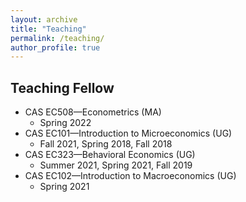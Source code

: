 ```yaml
---
layout: archive
title: "Teaching"
permalink: /teaching/
author_profile: true
---
```


Teaching Fellow
-------
* CAS EC508—Econometrics (MA)
  + Spring 2022
* CAS EC101—Introduction to Microeconomics (UG)
  + Fall 2021, Spring 2018, Fall 2018
* CAS EC323—Behavioral Economics (UG)
  + Summer 2021, Spring 2021, Fall 2019
* CAS EC102—Introduction to Macroeconomics (UG)
  + Spring 2021
